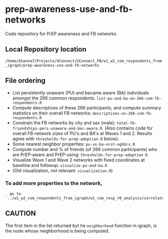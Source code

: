 # prep-awareness-use-and-fb-networks
Code repository for PrEP awareness and FB networks

## Local Repository location
`/home/khanna7/Projects/UConnect/UConnect_FB/w1_w2_com_respondents_from_igraph/prep-awareness-use-and-fb-networks`

## File ordering  
   * List persistently unaware (PU) and became aware (BA) individuals amongst the 266 common respondents: `list-pu-and-ba-on-266-com-fb-respondents.R`
   * Compute descriptives of these 266 participants, and compute summary statistics on their overall FB networks: `descriptives-on-266-com-fb-respondents.R`
   * Constrain the FB networks by city and sex (male): `total-fb-friendships-pers-unaware-and-bec-aware.R`. (Also contains code for overall FB network sizes of PU's and BA's at Waves 1 and 2. Results agree with `thresholds-for-prep-adoption.R` below). 
   * Some nearest neighbor properties: `pu-vs-ba-nrst-nghbrs.R`
   * Compute number and % of friends (of 266 common participants) who are PrEP-aware and PrEP-using: `thresholds-for-prep-adoption.R`  
   * Visualize Wave 1 and Wave 2 networks with fixed coordinates at baseline and followup: `visualize-pu-and-ba.R`
   * (Old visualization, not relevant: `visualization.R`)
   
### To add more properties to the network,   
      go to   `../w1_w2_com_respondents_from_igraph/w1_com_resp_r0_analysis/correlate_pca_outcome.R`

## CAUTION
   The first item in the list returned byt he `neighborhood` function in igraph, is the node whose neighborhood is being computed. 
